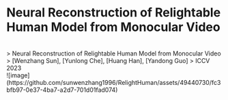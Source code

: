 # Neural Reconstruction of Relightable Human Model from Monocular Video
<br/>
> Neural Reconstruction of Relightable Human Model from Monocular Video  
> [Wenzhang Sun], [Yunlong Che], [Huang Han], [Yandong Guo]
> ICCV 2023
<br/>
![image](https://github.com/sunwenzhang1996/RelightHuman/assets/49440730/fc3bfb97-0e37-4ba7-a2d7-701d01fad074)
